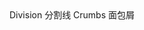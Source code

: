 <coco-turn-page style="margin: 50px 0">
  <coco-turn-page-item direction="left" url="/component/division">
    Division 分割线
  </coco-turn-page-item>
  <coco-turn-page-item direction="right" url="/component/crumbs">
    Crumbs 面包屑
  </coco-turn-page-item>
</coco-turn-page>
